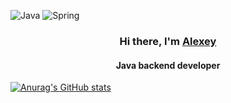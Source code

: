 ![Java](https://img.shields.io/badge/java-%23ED8B00.svg?style=for-the-badge&logo=java&logoColor=white)
![Spring](https://img.shields.io/badge/spring-%236DB33F.svg?style=for-the-badge&logo=spring&logoColor=white)
<h3 align="center">Hi there, I'm <a href="https://daniilshat.ru/" target="_blank">Alexey</a></h3>
<h4 align="center">Java backend developer</h4>

[![Anurag's GitHub stats](https://github-readme-stats.vercel.app/api?username=Alexey-Charushkin)](https://github.com/anuraghazra/github-readme-stats)


<!--
**Alexey-Charushkin/Alexey-Charushkin** is a ✨ _special_ ✨ repository because its `README.md` (this file) appears on your GitHub profile.

Here are some ideas to get you started:

- 🔭 I’m currently working on ...
- 🌱 I’m currently learning ...
- 👯 I’m looking to collaborate on ...
- 🤔 I’m looking for help with ...
- 💬 Ask me about ...
- 📫 How to reach me: ...
- 😄 Pronouns: ...
- ⚡ Fun fact: ...
-->
